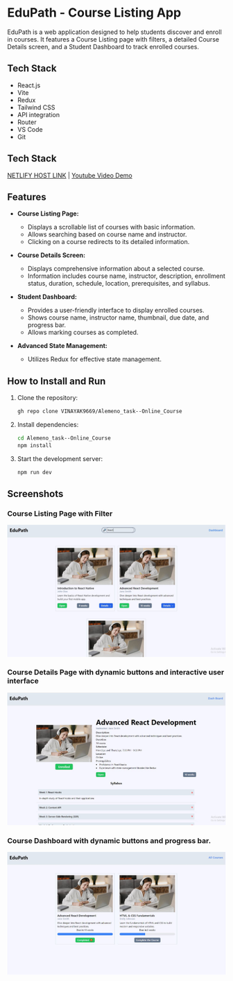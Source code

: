 # EduPath - Course Listing App

EduPath is a web application designed to help students discover and enroll in courses. It features a Course Listing page with filters, a detailed Course Details screen, and a Student Dashboard to track enrolled courses.

## Tech Stack

- React.js
- Vite
- Redux
- Tailwind CSS
- API integration
- Router
- VS Code
- Git

## Tech Stack

[NETLIFY HOST LINK](https://course-listing-details-dashboard.netlify.app/) | 
[Youtube Video Demo](URL)

## Features

- **Course Listing Page:**

  - Displays a scrollable list of courses with basic information.
  - Allows searching based on course name and instructor.
  - Clicking on a course redirects to its detailed information.

- **Course Details Screen:**

  - Displays comprehensive information about a selected course.
  - Information includes course name, instructor, description, enrollment status, duration, schedule, location, prerequisites, and syllabus.

- **Student Dashboard:**

  - Provides a user-friendly interface to display enrolled courses.
  - Shows course name, instructor name, thumbnail, due date, and progress bar.
  - Allows marking courses as completed.

- **Advanced State Management:**
  - Utilizes Redux for effective state management.


## How to Install and Run

1. Clone the repository:

    ```bash
    gh repo clone VINAYAK9669/Alemeno_task--Online_Course
    ```

2. Install dependencies:

    ```bash
    cd Alemeno_task--Online_Course
    npm install
    ```

3. Start the development server:

    ```bash
    npm run dev
    ```

## Screenshots

### Course Listing Page with Filter
![Course Listing Page](public/screenshots/course_list.JPG)

### Course Details Page with dynamic buttons and interactive user interface
![Course Details Screen](public/screenshots/course_details.JPG)

### Course Dashboard with dynamic buttons and progress bar.
![Student Dashboard](public/screenshots/course_dashboard.JPG)
